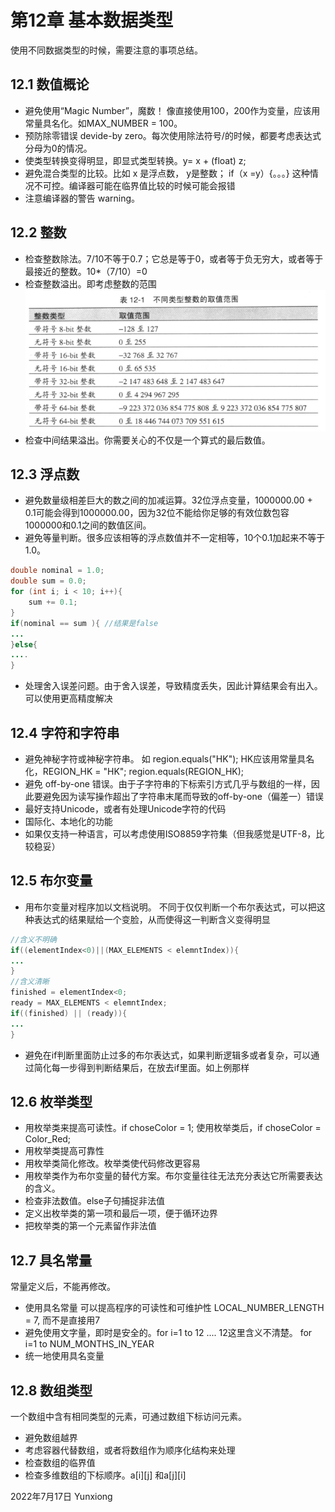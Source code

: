 # 第12章 基本数据类型

使用不同数据类型的时候，需要注意的事项总结。

## 12.1 数值概论
- 避免使用“Magic Number”，魔数！ 像直接使用100，200作为变量，应该用常量具名化。如MAX_NUMBER = 100。
- 预防除零错误 devide-by zero。每次使用除法符号/的时候，都要考虑表达式分母为0的情况。
- 使类型转换变得明显，即显式类型转换。y= x + (float) z;
- 避免混合类型的比较。比如 x 是浮点数， y是整数； if（x =y）{。。。} 这种情况不可控。编译器可能在临界值比较的时候可能会报错
- 注意编译器的警告 warning。

## 12.2 整数
- 检查整数除法。7/10不等于0.7；它总是等于0，或者等于负无穷大，或者等于最接近的整数。10*（7/10）=0
- 检查整数溢出。即考虑整数的范围
![](_assets/_file_代码大全（第二版）第12章%20基本数据类型/img-代码大全（第二版）第12章%20基本数据类型-20220717_224105406.png)
- 检查中间结果溢出。你需要关心的不仅是一个算式的最后数值。

## 12.3 浮点数
- 避免数量级相差巨大的数之间的加减运算。32位浮点变量，1000000.00 + 0.1可能会得到1000000.00，因为32位不能给你足够的有效位数包容1000000和0.1之间的数值区间。
- 避免等量判断。很多应该相等的浮点数值并不一定相等，10个0.1加起来不等于1.0。
```java
double nominal = 1.0;
double sum = 0.0;
for (int i; i < 10; i++){
	sum += 0.1;
}
if(nominal == sum ){ //结果是false
...
}else{
....
}
```
- 处理舍入误差问题。由于舍入误差，导致精度丢失，因此计算结果会有出入。可以使用更高精度解决

## 12.4 字符和字符串
- 避免神秘字符或神秘字符串。 如 region.equals("HK"); HK应该用常量具名化，REGION_HK = "HK"; region.equals(REGION_HK);
- 避免 off-by-one 错误。由于子字符串的下标索引方式几乎与数组的一样，因此要避免因为读写操作超出了字符串末尾而导致的off-by-one（偏差一）错误
- 最好支持Unicode，或者有处理Unicode字符的代码
- 国际化、本地化的功能
- 如果仅支持一种语言，可以考虑使用ISO8859字符集（但我感觉是UTF-8，比较稳妥）

## 12.5 布尔变量
- 用布尔变量对程序加以文档说明。 不同于仅仅判断一个布尔表达式，可以把这种表达式的结果赋给一个变脸，从而使得这一判断含义变得明显
```java
//含义不明确
if((elementIndex<0)||(MAX_ELEMENTS < elemntIndex)){
...
}
//含义清晰
finished = elementIndex<0;
ready = MAX_ELEMENTS < elemntIndex;
if((finished) || (ready)){
...
}
```
- 避免在if判断里面防止过多的布尔表达式，如果判断逻辑多或者复杂，可以通过简化每一步得到判断结果后，在放去if里面。如上例那样

## 12.6 枚举类型
- 用枚举类来提高可读性。if choseColor = 1; 使用枚举类后，if choseColor = Color_Red; 
- 用枚举类提高可靠性
- 用枚举类简化修改。枚举类使代码修改更容易
- 用枚举类作为布尔变量的替代方案。布尔变量往往无法充分表达它所需要表达的含义。
- 检查非法数值。else子句捕捉非法值
- 定义出枚举类的第一项和最后一项，便于循环边界
- 把枚举类的第一个元素留作非法值

## 12.7 具名常量
常量定义后，不能再修改。
- 使用具名常量 可以提高程序的可读性和可维护性 LOCAL_NUMBER_LENGTH = 7,  而不是直接用7
- 避免使用文字量，即时是安全的。for i=1 to 12 .... 12这里含义不清楚。 for i=1 to NUM_MONTHS_IN_YEAR
- 统一地使用具名变量

## 12.8 数组类型
一个数组中含有相同类型的元素，可通过数组下标访问元素。
- 避免数组越界
- 考虑容器代替数组，或者将数组作为顺序化结构来处理
- 检查数组的临界值
- 检查多维数组的下标顺序。a\[i]\[j] 和a\[j]\[i]

2022年7月17日
Yunxiong

